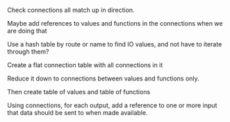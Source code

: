 
Check connections all match up in direction.

Maybe add references to values and functions in the connections when we are doing that

Use a hash table by route or name to find IO values, and not have to iterate through them?

Create a flat connection table with all connections in it

Reduce it down to connections between values and functions only.

Then create table of values and table of functions

Using connections, for each output, add a reference to one or more input that data should be sent to when made available.